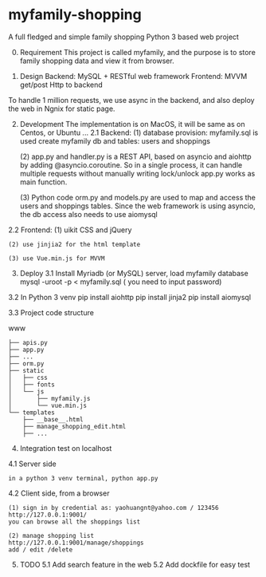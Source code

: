 myfamily-shopping
======================

A full fledged and simple family shopping Python 3 based web project

0. Requirement
    This project is called myfamily, and the purpose is to store family shopping data and view it
    from browser.

1. Design
Backend:  MySQL + RESTful web framework
Frontend: MVVM get/post Http to backend

To handle 1 million requests, we use async in the backend, and also deploy the web in Ngnix
for static page.

2. Development
The implementation is on MacOS, it will be same as on Centos, or Ubuntu ...
2.1 Backend:
    (1) database provision: myfamily.sql is used create myfamily db and tables:
        users and shoppings

    (2) app.py and handler.py is a REST API, based on asyncio and aiohttp by
        adding @asyncio.coroutine. So in a single process, it can handle multiple requests
        without manually writing lock/unlock
        app.py works as main function.

    (3) Python code orm.py and models.py are used to map and access the users and shoppings tables.
        Since the web framework is using asyncio, the db access also needs to use aiomysql

2.2 Frontend:
    (1) uikit CSS and jQuery

    (2) use jinjia2 for the html template

    (3) use Vue.min.js for MVVM

3. Deploy
3.1 Install Myriadb (or MySQL) server, load myfamily database
    mysql -uroot -p < myfamily.sql
( you need to input password)

3.2 In Python 3 venv
    pip install aiohttp
    pip install jinja2
    pip install aiomysql

3.3 Project code structure

www

    ├── apis.py
    ├── app.py
    ├── ...
    ├── orm.py
    ├── static
    │   ├── css
    │   ├── fonts
    │   └── js
    │       ├── myfamily.js
    │       └── vue.min.js
    └── templates
        ├── __base__.html
        ├── manage_shopping_edit.html
        ├── ...



4. Integration test on localhost

4.1 Server side

    in a python 3 venv terminal, python app.py

4.2 Client side, from a browser

    (1) sign in by credential as: yaohuangnt@yahoo.com / 123456
    http://127.0.0.1:9001/
    you can browse all the shoppings list

    (2) manage shopping list
    http://127.0.0.1:9001/manage/shoppings
    add / edit /delete

5. TODO
5.1 Add search feature in the web
5.2 Add dockfile for easy test
